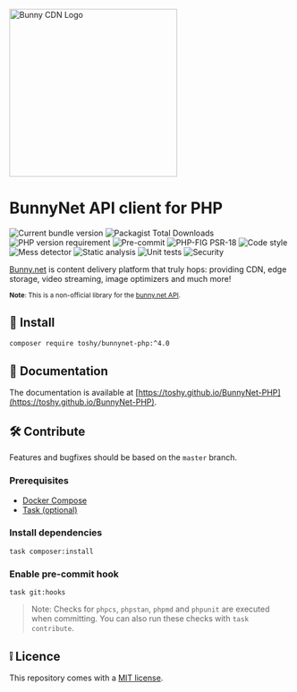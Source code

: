 <br />
<a href="https://bunny.net?ref=pji59zr7a4">
    <img alt="Bunny CDN Logo" src="https://bunny.net/v2/images/bunnynet-logo-dark.svg" width="300" />
</a>

# BunnyNet API client for PHP

<div align="left">
    <img src="https://img.shields.io/packagist/v/toshy/bunnynet-php?label=Packagist" alt="Current bundle version" />
    <img src="https://img.shields.io/packagist/dt/toshy/bunnynet-php?label=Downloads" alt="Packagist Total Downloads" />
    <img src="https://img.shields.io/packagist/php-v/toshy/bunnynet-php?label=PHP" alt="PHP version requirement" />
    <img src="https://img.shields.io/badge/pre--commit-enabled-brightgreen?logo=pre-commit" alt="Pre-commit" />
    <img src="https://img.shields.io/badge/PSR-18-brightgreen" alt="PHP-FIG PSR-18" />
    <img src="https://img.shields.io/github/actions/workflow/status/toshy/bunnynet-php/phpcs.yml?branch=master&label=PHPCS" alt="Code style">
    <img src="https://img.shields.io/github/actions/workflow/status/toshy/bunnynet-php/phpmd.yml?branch=master&label=PHPMD" alt="Mess detector">
    <img src="https://img.shields.io/github/actions/workflow/status/toshy/bunnynet-php/phpstan.yml?branch=master&label=PHPStan" alt="Static analysis">
    <img src="https://img.shields.io/github/actions/workflow/status/toshy/bunnynet-php/phpunit.yml?branch=master&label=PHPUnit" alt="Unit tests">
    <img src="https://img.shields.io/github/actions/workflow/status/toshy/bunnynet-php/security.yml?branch=master&label=Security" alt="Security">
</div>

<a href="https://bunny.net?ref=pji59zr7a4">Bunny.net<a/> is content delivery platform that truly hops: providing CDN,
edge storage, video streaming, image optimizers and much more!

<small>
<b>Note</b>: This is a non-official library for the <a href="https://docs.bunny.net/docs">bunny.net API</a>.
</small>

## 🧰 Install

```bash
composer require toshy/bunnynet-php:^4.0
```

## 📜 Documentation

The documentation is available at [https://toshy.github.io/BunnyNet-PHP](https://toshy.github.io/BunnyNet-PHP).

## 🛠️ Contribute

Features and bugfixes should be based on the `master` branch.

### Prerequisites

* [Docker Compose](https://docs.docker.com/compose/install/)
* [Task (optional)](https://taskfile.dev/installation/)

### Install dependencies

```shell
task composer:install 
```

### Enable pre-commit hook

```shell
task git:hooks
```

> Note: Checks for `phpcs`, `phpstan`, `phpmd` and `phpunit` are executed when committing. 
> You can also run these checks with `task contribute`.

## ❕ Licence

This repository comes with a [MIT license](./LICENSE).
